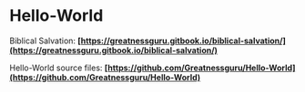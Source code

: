 # Hello-World

Biblical Salvation:
**[https://greatnessguru.gitbook.io/biblical-salvation/](https://greatnessguru.gitbook.io/biblical-salvation/)**

Hello-World source files: **[https://github.com/Greatnessguru/Hello-World](https://github.com/Greatnessguru/Hello-World)**
